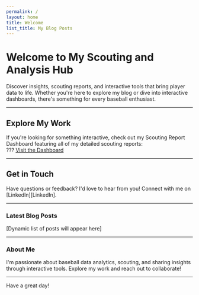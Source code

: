 ```yaml
---
permalink: /
layout: home
title: Welcome
list_title: My Blog Posts
---
```


# Welcome to My Scouting and Analysis Hub

Discover insights, scouting reports, and interactive tools that bring player data to life. Whether you're here to explore my blog or dive into interactive dashboards, there's something for every baseball enthusiast.

---

##  Explore My Work
If you're looking for something interactive, check out my Scouting Report Dashboard featuring all of my detailed scouting reports:  
??? [Visit the Dashboard](https://colin-sanders.shinyapps.io/shinydash)

---

##  Get in Touch
Have questions or feedback? I'd love to hear from you! Connect with me on [LinkedIn][LinkedIn].

---

### Latest Blog Posts
[Dynamic list of posts will appear here]  

---

###  About Me
I'm passionate about baseball data analytics, scouting, and sharing insights through interactive tools. Explore my work and reach out to collaborate!

---

Have a great day!
